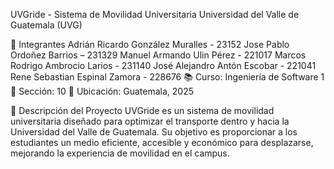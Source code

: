 UVGride - Sistema de Movilidad Universitaria
Universidad del Valle de Guatemala (UVG)

📌 Integrantes
Adrián Ricardo González Muralles - 23152
Jose Pablo Ordoñez Barrios – 231329
Manuel Armando Ulin Pérez - 221017
Marcos Rodrigo Ambrocio Larios - 231140
José Alejandro Antón Escobar - 221041
Rene Sebastian Espinal Zamora - 228676
📚 Curso: Ingeniería de Software 1
📌 Sección: 10
📍 Ubicación: Guatemala, 2025

📖 Descripción del Proyecto
UVGride es un sistema de movilidad universitaria diseñado para optimizar el transporte dentro y hacia la Universidad del Valle de Guatemala. Su objetivo es proporcionar a los estudiantes un medio eficiente, accesible y económico para desplazarse, mejorando la experiencia de movilidad en el campus.

